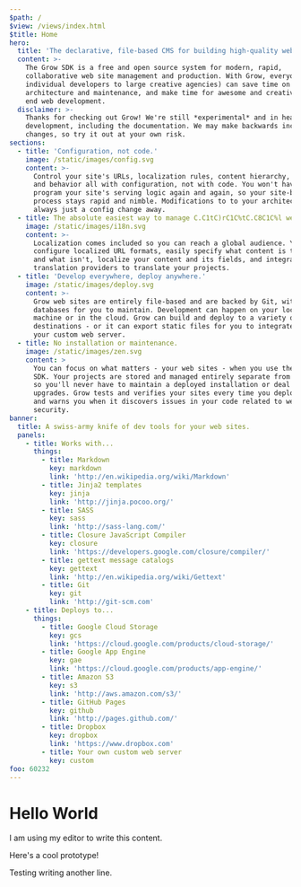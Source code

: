 ```yaml
---
$path: /
$view: /views/index.html
$title: Home
hero:
  title: 'The declarative, file-based CMS for building high-quality web sites.'
  content: >-
    The Grow SDK is a free and open source system for modern, rapid,
    collaborative web site management and production. With Grow, everyone (from
    individual developers to large creative agencies) can save time on
    architecture and maintenance, and make time for awesome and creative front
    end web development.
  disclaimer: >-
    Thanks for checking out Grow! We're still *experimental* and in heavy
    development, including the documentation. We may make backwards incompatible
    changes, so try it out at your own risk.
sections:
  - title: 'Configuration, not code.'
    image: /static/images/config.svg
    content: >-
      Control your site's URLs, localization rules, content hierarchy, structure
      and behavior all with configuration, not with code. You won't have to
      program your site's serving logic again and again, so your site-building
      process stays rapid and nimble. Modifications to to your architecture are
      always just a config change away.
  - title: The absolute easiest way to manage C.C1tC)rC1C%tC.C8C1C%l web sites.
    image: /static/images/i18n.svg
    content: >-
      Localization comes included so you can reach a global audience. You can
      configure localized URL formats, easily specify what content is translated
      and what isn't, localize your content and its fields, and integrate with
      translation providers to translate your projects.
  - title: 'Develop everywhere, deploy anywhere.'
    image: /static/images/deploy.svg
    content: >-
      Grow web sites are entirely file-based and are backed by Git, with no
      databases for you to maintain. Development can happen on your local
      machine or in the cloud. Grow can build and deploy to a variety of
      destinations - or it can export static files for you to integrate with
      your custom web server.
  - title: No installation or maintenance.
    image: /static/images/zen.svg
    content: >
      You can focus on what matters - your web sites - when you use the Grow
      SDK. Your projects are stored and managed entirely separate from the SDK,
      so you'll never have to maintain a deployed installation or deal with
      upgrades. Grow tests and verifies your sites every time you deploy them,
      and warns you when it discovers issues in your code related to web
      security.
banner:
  title: A swiss-army knife of dev tools for your web sites.
  panels:
    - title: Works with...
      things:
        - title: Markdown
          key: markdown
          link: 'http://en.wikipedia.org/wiki/Markdown'
        - title: Jinja2 templates
          key: jinja
          link: 'http://jinja.pocoo.org/'
        - title: SASS
          key: sass
          link: 'http://sass-lang.com/'
        - title: Closure JavaScript Compiler
          key: closure
          link: 'https://developers.google.com/closure/compiler/'
        - title: gettext message catalogs
          key: gettext
          link: 'http://en.wikipedia.org/wiki/Gettext'
        - title: Git
          key: git
          link: 'http://git-scm.com'
    - title: Deploys to...
      things:
        - title: Google Cloud Storage
          key: gcs
          link: 'https://cloud.google.com/products/cloud-storage/'
        - title: Google App Engine
          key: gae
          link: 'https://cloud.google.com/products/app-engine/'
        - title: Amazon S3
          key: s3
          link: 'http://aws.amazon.com/s3/'
        - title: GitHub Pages
          key: github
          link: 'http://pages.github.com/'
        - title: Dropbox
          key: dropbox
          link: 'https://www.dropbox.com'
        - title: Your own custom web server
          key: custom
foo: 60232
---
```

# Hello World

I am using my editor to write this content.

Here's a cool prototype!

Testing writing another line.

